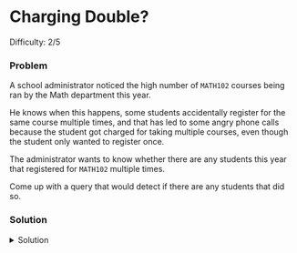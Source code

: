 # Charging Double?
Difficulty: 2/5

### Problem
A school administrator noticed the high number of `MATH102` courses being ran by the Math department this year.

He knows when this happens, some students accidentally register for the same course multiple times, and that has led to some angry phone calls because the student got charged for taking multiple courses, even though the student only wanted to register once.

The administrator wants to know whether there are any students this year that registered for `MATH102` multiple times.

Come up with a query that would detect if there are any students that did so.

### Solution
<details>
  <summary>Solution</summary>

  ```SQL
SELECT StudentId, COUNT(*) FROM CourseRegistration
where courseid in (select courseid from courses where coursecode = 'MATH102')
GROUP BY StudentId
HAVING COUNT(*) > 1
  ```

</details>
